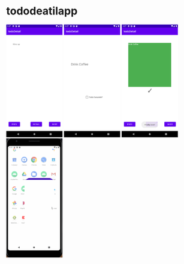 # tododeatilapp

<img src="screenshots/Screenshot_1616082139.png" width = 150>
<img src ="screenshots/Screenshot_1616082148.png" width = 150>
<img src ="screenshots/Screenshot_1616082151.png" width = 150>
<img src ="screenshots/tododetailGIF.gif" width = 150>

